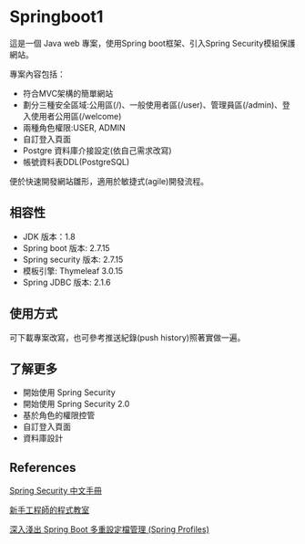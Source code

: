 # Springboot1

這是一個 Java web 專案，使用Spring boot框架、引入Spring Security模組保護網站。 

專案內容包括：

- 符合MVC架構的簡單網站
- 劃分三種安全區域:公用區(/)、一般使用者區(/user)、管理員區(/admin)、登入使用者公用區(/welcome)
- 兩種角色權限:USER, ADMIN
- 自訂登入頁面
- Postgre 資料庫介接設定(依自己需求改寫)
- 帳號資料表DDL(PostgreSQL)

便於快速開發網站雛形，適用於敏捷式(agile)開發流程。

## 相容性
- JDK 版本：1.8
- Spring boot 版本: 2.7.15
- Spring security 版本: 2.7.15
- 模板引擎: Thymeleaf 3.0.15
- Spring JDBC 版本: 2.1.6


## 使用方式

可下載專案改寫，也可參考推送紀錄(push history)照著實做一遍。

## 了解更多

- 開始使用 Spring Security
- 開始使用 Spring Security 2.0
- 基於角色的權限控管
- 自訂登入頁面
- 資料庫設計

## References

[Spring Security 中文手冊](https://idontwannarock.github.io/spring-security-reference/docs/i_pref/)

[新手工程師的程式教室](https://chikuwa-tech-study.blogspot.com/2021/06/spring-boot-security-authentication-and-authorization.html)

[深入淺出 Spring Boot 多重設定檔管理 (Spring Profiles)](https://blog.miniasp.com/post/2022/09/21/Mastering-Spring-Boot-Profiles)
